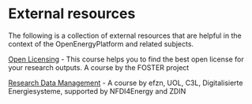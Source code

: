 # External resources

The following is a collection of external resources that are helpful in the context of the OpenEnergyPlatform and related subjects.

[Open Licensing](https://www.fosteropenscience.eu/learning/open-licensing/#/id/5b618775ddd75cab7db42b31) - This course helps you to find the best open license for your research outputs. A course by the FOSTER project

[Research Data Management](https://liascript.github.io/course/?https://raw.githubusercontent.com/NFDI4Energy/EFZN_rdm/main/README.md#1) - A course by efzn, UOL, C3L, Digitalisierte Energiesysteme, supported by NFDI4Energy and ZDIN
